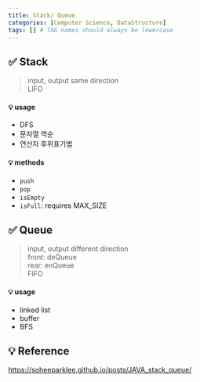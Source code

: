 ```yaml
---
title: Stack/ Queue
categories: [Computer Science, DataStructure]
tags: [] # TAG names should always be lowercase
---
```


## ✅ Stack

> input, output same direction <br>
> LIFO <br>

#### 💡 usage

- DFS
- 문자열 역순
- 연산자 후위표기법

#### 💡 methods

- `push`
- `pop`
- `isEmpty`
- `isFull`: requires MAX_SIZE

## ✅ Queue

> input, output different direction <br>
> front: deQueue <br>
> rear: enQueue <br>
> FIFO <br>

#### 💡 usage

- linked list
- buffer
- BFS

## 💡 Reference

<https://soheeparklee.github.io/posts/JAVA_stack_queue/> <br>
